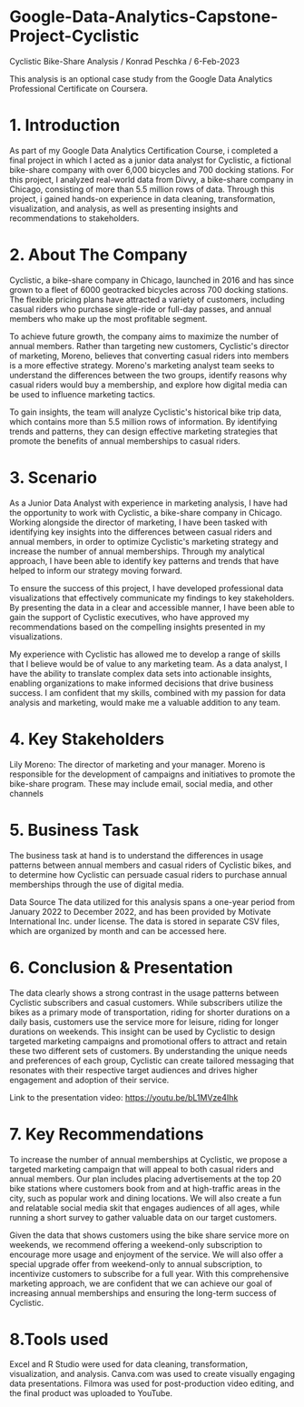 # Google-Data-Analytics-Capstone-Project-Cyclistic
Cyclistic Bike-Share Analysis / Konrad Peschka / 6-Feb-2023

This analysis is an optional case study from the Google Data Analytics Professional Certificate on Coursera.

# 1. Introduction
As part of my Google Data Analytics Certification Course, i completed a final project in which I acted as a junior data analyst for Cyclistic, a fictional bike-share company with over 6,000 bicycles and 700 docking stations. For this project, I analyzed real-world data from Divvy, a bike-share company in Chicago, consisting of more than 5.5 million rows of data. 
Through this project, i gained hands-on experience in data cleaning, transformation, visualization, and analysis, as well as presenting insights and recommendations to stakeholders.

# 2. About The Company
Cyclistic, a bike-share company in Chicago, launched in 2016 and has since grown to a fleet of 6000 geotracked bicycles across 700 docking stations. 
The flexible pricing plans have attracted a variety of customers, including casual riders who purchase single-ride or full-day passes, and annual members who make up the most profitable segment.

To achieve future growth, the company aims to maximize the number of annual members. Rather than targeting new customers, Cyclistic's director of marketing, Moreno, believes that converting casual riders into members is a more effective strategy. Moreno's marketing analyst team seeks to understand the differences between the two groups, identify reasons why casual riders would buy a membership, and explore how digital media can be used to influence marketing tactics.

To gain insights, the team will analyze Cyclistic's historical bike trip data, which contains more than 5.5 million rows of information. By identifying trends and patterns, they can design effective marketing strategies that promote the benefits of annual memberships to casual riders.

# 3. Scenario
As a Junior Data Analyst with experience in marketing analysis, I have had the opportunity to work with Cyclistic, a bike-share company in Chicago. Working alongside the director of marketing, I have been tasked with identifying key insights into the differences between casual riders and annual members, in order to optimize Cyclistic's marketing strategy and increase the number of annual memberships. Through my analytical approach, I have been able to identify key patterns and trends that have helped to inform our strategy moving forward.

To ensure the success of this project, I have developed professional data visualizations that effectively communicate my findings to key stakeholders. By presenting the data in a clear and accessible manner, I have been able to gain the support of Cyclistic executives, who have approved my recommendations based on the compelling insights presented in my visualizations.

My experience with Cyclistic has allowed me to develop a range of skills that I believe would be of value to any marketing team. As a data analyst, I have the ability to translate complex data sets into actionable insights, enabling organizations to make informed decisions that drive business success.
I am confident that my skills, combined with my passion for data analysis and marketing, would make me a valuable addition to any team.

# 4. Key Stakeholders
Lily Moreno: The director of marketing and your manager. Moreno is responsible for the development of campaigns and initiatives to promote the bike-share program. These may include email, social media, and other channels

# 5. Business Task
The business task at hand is to understand the differences in usage patterns between annual members and casual riders of Cyclistic bikes, and to determine how Cyclistic can persuade casual riders to purchase annual memberships through the use of digital media.

Data Source
The data utilized for this analysis spans a one-year period from January 2022 to December 2022, and has been provided by Motivate International Inc. under license. 
The data is stored in separate CSV files, which are organized by month and can be accessed here.

# 6. Conclusion & Presentation
The data clearly shows a strong contrast in the usage patterns between Cyclistic subscribers and casual customers. While subscribers utilize the bikes as a primary mode of transportation, riding for shorter durations on a daily basis, customers use the service more for leisure, riding for longer durations on weekends. This insight can be used by Cyclistic to design targeted marketing campaigns and promotional offers to attract and retain these two different sets of customers. By understanding the unique needs and preferences of each group, Cyclistic can create tailored messaging that resonates with their respective target audiences and drives higher engagement and adoption of their service.

Link to the presentation video: https://youtu.be/bL1MVze4Ihk

# 7. Key Recommendations
To increase the number of annual memberships at Cyclistic, we propose a targeted marketing campaign that will appeal to both casual riders and annual members. Our plan includes placing advertisements at the top 20 bike stations where customers book from and at high-traffic areas in the city, such as popular work and dining locations. We will also create a fun and relatable social media skit that engages audiences of all ages, while running a short survey to gather valuable data on our target customers.

Given the data that shows customers using the bike share service more on weekends, we recommend offering a weekend-only subscription to encourage more usage and enjoyment of the service. We will also offer a special upgrade offer from weekend-only to annual subscription, to incentivize customers to subscribe for a full year. With this comprehensive marketing approach, we are confident that we can achieve our goal of increasing annual memberships and ensuring the long-term success of Cyclistic.

# 8.Tools used
Excel and R Studio were used for data cleaning, transformation, visualization, and analysis.
Canva.com was used to create visually engaging data presentations.
Filmora was used for post-production video editing, and the final product was uploaded to YouTube.

